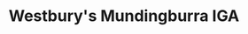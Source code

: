 ---
title: "Westbury's Mundingburra IGA"
url: /mundingburra/westburys-mundingburra-iga/
shop: convenience
---